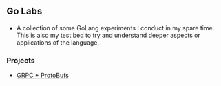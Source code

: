 ## Go Labs

* A collection of some GoLang experiments I conduct in my spare time. This is also my test bed to try and understand deeper aspects or applications of the language.

### Projects

* [GRPC + ProtoBufs](./grpc-sampler)
